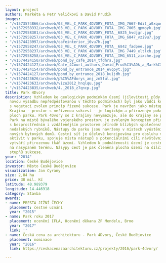 ```yaml
---
layout: project
authors: Markéta & Petr Veličkovi a David Prudík
images:
- "/v1573574866/archweb/03_VEL_C_PARK_4DVORY_FOTA__IMG_7667-Edit_a0xquo.jpg"
- "/v1572958332/archweb/03_VEL_C_PARK_4DVORY_FOTA__IMG_7005_qpmoyk.jpg"
- "/v1572958301/archweb/03_VEL_C_PARK_4DVORY_FOTA__6825_hvdjgr.jpg"
- "/v1572958257/archweb/03_VEL_C_PARK_4DVORY_FOTA__IMG_6847_vzi9u7.jpg"
- "/v1574423997/archweb/cafeinterior_j6vu7h.jpg"
- "/v1572958247/archweb/03_VEL_C_PARK_4DVORY_FOTA__6842_fadpee.jpg"
- "/v1572958237/archweb/03_VEL_C_PARK_4DVORY_FOTA__IMG_7449_eltlxh.jpg"
- "/v1572958258/archweb/03_VEL_C_PARK_4DVORY_FOTA__IMG_6511_zixche.jpg"
- "/v1574424150/archweb/pond_by_cafe_2014_tfdhra.jpg"
- "/v1574424127/archweb/Cafe_4Court_authors_David_Prud%C3%ADk_a_Mark%C3%A9ta_a_Petr_Veli%C4%8Dkovi_kfzbrk.jpg"
- "/v1574424154/archweb/pond_by_entrance_2014_evqoyt.jpg"
- "/v1574424127/archweb/pond_by_entrance_2018_ku1jdh.jpg"
- "/v1574423626/archweb/p%C5%AFdorys_anj_zn5ful.jpg"
- "/v1574423633/archweb/vizu2012_hnqlqu.jpg"
- "/v1574423835/archweb/4._2018_z7qncp.jpg"
title: Park 4Dvory
description: Vzhledem ke geologickým podmínkám území (jílovitosti půdy, která udusí
  novou výsadbu nepředpěstovanou v těchto podmínkách) byl jako vůdčí koncept práce
  s vegetací zvolen princip řízené sukcese. Park je navržen jako nástup do krajiny.
  Krajina - prostor s neřízenou sukcesí - je logickým a přirozeným pokračováním sukcesních
  ploch parku. Park 4Dvory se z krajiny nevymezuje, ale do krajiny se postupně „noří“.
  Park na místě bývalého vojenského prostoru je zvoleným konceptem přirozeně propojen
  s bezprostředním i vzdálenějším prostorem přírodě blízkých společenstev i ekosystémem
  nedalekých rybníků. Nástupy do parku jsou navrženy v místech vyústění ulic budoucích
  nových bytových domů. Cestní síť je účelově koncipována pro obsluhu všech potřebných
  aktivit v parku, spojuje místa nástupů s potenciálními cíli návštěvníků parku a
  vytváří přirozenou tkáň území. Vzhledem k podmáčenosti území je cestní síť založena
  na nasypaném terénu. Násypy cest je pak členěna plocha území na dílčí plochy jednotlivých
  stupňů sukcese.
year: "2014"
location: České Budějovice
investor: Město České Budějovice
visualization: Jan Cyrany
size: 2,84 ha
price: 30 mil. Kč
latitude: 48.989379
longitude: 14.446918
category: Stavba
awards:
- name: PRESTA JIŽNÍ ČECHY
  placement: čestné uznání
  year: "2015"
- name: Park roku 2017
  placement: ocenění IFLA, Ocenění děkana ZF Mendelu, Brno
  year: "2017"
  link: ''
- name: Česká cena za architekturu - Park 4Dvory, České Budějovice
  placement: nominace
  year: "2016"
  link: https://ceskacenazaarchitekturu.cz/projekty/2016/park-4dvory/

---
```

